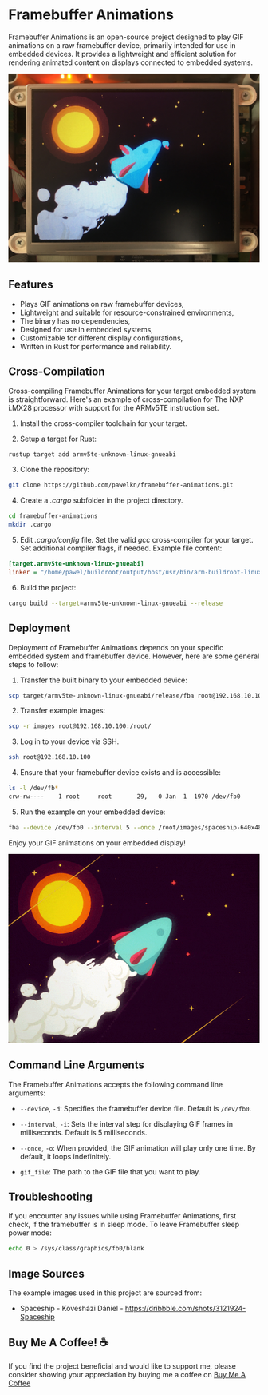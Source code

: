 # Framebuffer Animations

Framebuffer Animations is an open-source project designed to play GIF animations on a raw framebuffer device, primarily intended for use in embedded devices. It provides a lightweight and efficient solution for rendering animated content on displays connected to embedded systems.

<p align="center">
<img src=".github/images/readme-image.jpg" alt="drawing" style="width:640px;"/>
</p>

## Features

* Plays GIF animations on raw framebuffer devices,
* Lightweight and suitable for resource-constrained environments,
* The binary has no dependencies,
* Designed for use in embedded systems,
* Customizable for different display configurations,
* Written in Rust for performance and reliability.

## Cross-Compilation

Cross-compiling Framebuffer Animations for your target embedded system is straightforward. Here's an example of cross-compilation for The NXP i.MX28 processor with support for the ARMv5TE instruction set.

1. Install the cross-compiler toolchain for your target.

2. Setup a target for Rust:

```bash
rustup target add armv5te-unknown-linux-gnueabi
```

3. Clone the repository:

```bash
git clone https://github.com/pawelkn/framebuffer-animations.git
```

4. Create a _.cargo_ subfolder in the project directory.

```bash
cd framebuffer-animations
mkdir .cargo
```

5. Edit _.cargo/config_ file. Set the valid _gcc_ cross-compiler for your target. Set additional compiler flags, if needed. Example file content:

```ini
[target.armv5te-unknown-linux-gnueabi]
linker = "/home/pawel/buildroot/output/host/usr/bin/arm-buildroot-linux-gnueabi-gcc"
```

6. Build the project:

```bash
cargo build --target=armv5te-unknown-linux-gnueabi --release
```

## Deployment

Deployment of Framebuffer Animations depends on your specific embedded system and framebuffer device. However, here are some general steps to follow:

1. Transfer the built binary to your embedded device:

```bash
scp target/armv5te-unknown-linux-gnueabi/release/fba root@192.168.10.100:/usr/bin/
```

2. Transfer example images:

```bash
scp -r images root@192.168.10.100:/root/
```

3. Log in to your device via SSH.

```bash
ssh root@192.168.10.100
```

4. Ensure that your framebuffer device exists and is accessible:

```bash
ls -l /dev/fb*
crw-rw----    1 root     root       29,   0 Jan  1  1970 /dev/fb0
```

5. Run the example on your embedded device:

```bash
fba --device /dev/fb0 --interval 5 --once /root/images/spaceship-640x480.gif
```

Enjoy your GIF animations on your embedded display!

<p align="center">
<img src="images/spaceship-640x480.gif" alt="gif"/>
</p>

## Command Line Arguments

The Framebuffer Animations accepts the following command line arguments:

- `--device`, `-d`: Specifies the framebuffer device file. Default is `/dev/fb0`.

- `--interval`, `-i`: Sets the interval step for displaying GIF frames in milliseconds. Default is 5 milliseconds.

- `--once`, `-o`: When provided, the GIF animation will play only one time. By default, it loops indefinitely.

- `gif_file`: The path to the GIF file that you want to play.

## Troubleshooting

If you encounter any issues while using Framebuffer Animations, first check, if the framebuffer is in sleep mode.
To leave Framebuffer sleep power mode:

```bash
echo 0 > /sys/class/graphics/fb0/blank
```

## Image Sources

The example images used in this project are sourced from:

* Spaceship - Kövesházi Dániel - https://dribbble.com/shots/3121924-Spaceship

## Buy Me A Coffee! ☕

If you find the project beneficial and would like to support me, please consider showing your appreciation by buying me a coffee on [Buy Me A Coffee](https://buycoffee.to/pawelkn)
